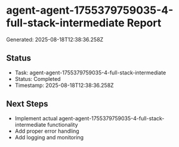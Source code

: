 # agent-agent-1755379759035-4-full-stack-intermediate Report

Generated: 2025-08-18T12:38:36.258Z

## Status
- Task: agent-agent-1755379759035-4-full-stack-intermediate
- Status: Completed
- Timestamp: 2025-08-18T12:38:36.258Z

## Next Steps
- Implement actual agent-agent-1755379759035-4-full-stack-intermediate functionality
- Add proper error handling
- Add logging and monitoring
